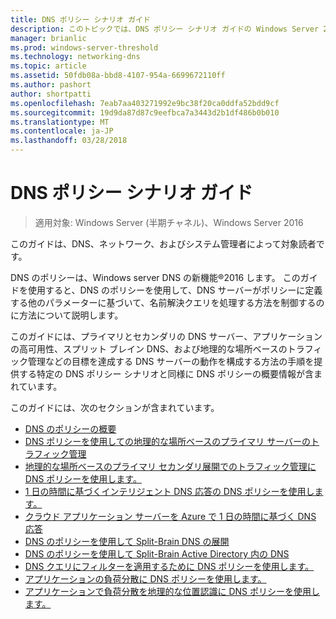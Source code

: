 ```yaml
---
title: DNS ポリシー シナリオ ガイド
description: このトピックでは、DNS ポリシー シナリオ ガイドの Windows Server 2016 の一部
manager: brianlic
ms.prod: windows-server-threshold
ms.technology: networking-dns
ms.topic: article
ms.assetid: 50fdb08a-bbd8-4107-954a-6699672110ff
ms.author: pashort
author: shortpatti
ms.openlocfilehash: 7eab7aa403271992e9bc38f20ca0ddfa52bdd9cf
ms.sourcegitcommit: 19d9da87d87c9eefbca7a3443d2b1df486b0b010
ms.translationtype: MT
ms.contentlocale: ja-JP
ms.lasthandoff: 03/28/2018
---
```

# <a name="dns-policy-scenario-guide"></a>DNS ポリシー シナリオ ガイド

>適用対象: Windows Server (半期チャネル)、Windows Server 2016

このガイドは、DNS、ネットワーク、およびシステム管理者によって対象読者です。  
  
DNS のポリシーは、Windows server DNS の新機能&reg;2016 します。 このガイドを使用すると、DNS のポリシーを使用して、DNS サーバーがポリシーに定義する他のパラメーターに基づいて、名前解決クエリを処理する方法を制御するのに方法について説明します。   
  
このガイドには、プライマリとセカンダリの DNS サーバー、アプリケーションの高可用性、スプリット ブレイン DNS、および地理的な場所ベースのトラフィック管理などの目標を達成する DNS サーバーの動作を構成する方法の手順を提供する特定の DNS ポリシー シナリオと同様に DNS ポリシーの概要情報が含まれています。  
  
このガイドには、次のセクションが含まれています。  
  
- [DNS のポリシーの概要](DNS-Policies-Overview.md)  
- [DNS ポリシーを使用しての地理的な場所ベースのプライマリ サーバーのトラフィック管理](primary-geo-location.md)  
- [地理的な場所ベースのプライマリ セカンダリ展開でのトラフィック管理に DNS ポリシーを使用します。](primary-secondary-geo-location.md)  
- [1 日の時間に基づくインテリジェント DNS 応答の DNS ポリシーを使用します。](dns-tod-intelligent.md)
- [クラウド アプリケーション サーバーを Azure で 1 日の時間に基づく DNS 応答](dns-tod-azure-cloud-app-server.md)
- [DNS のポリシーを使用して Split-Brain DNS の展開](split-brain-DNS-deployment.md)
- [DNS のポリシーを使用して Split-Brain Active Directory 内の DNS](dns-sb-with-ad.md)
- [DNS クエリにフィルターを適用するために DNS ポリシーを使用します。](apply-filters-on-dns-queries.md)
- [アプリケーションの負荷分散に DNS ポリシーを使用します。](app-lb.md)
- [アプリケーションで負荷分散を地理的な位置認識に DNS ポリシーを使用します。](app-lb-geo.md)

